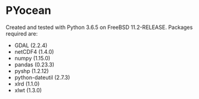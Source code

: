 # PYocean

Created and tested with Python 3.6.5 on FreeBSD 11.2-RELEASE. Packages required are:

- GDAL (2.2.4)
- netCDF4 (1.4.0)
- numpy (1.15.0)
- pandas (0.23.3)
- pyshp (1.2.12)
- python-dateutil (2.7.3)
- xlrd (1.1.0)
- xlwt (1.3.0)
